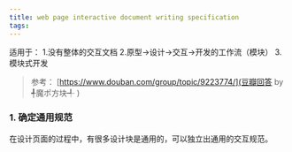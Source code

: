```yaml
---
title: web page interactive document writing specification
tags:
---
```

适用于：
    1.没有整体的交互文档
    2.原型->设计->交互->开发的工作流（模块）
    3.模块式开发


> 参考：
[https://www.douban.com/group/topic/9223774/](豆瓣回答 by ╃魔ポ方块╃ )

### 1. 确定通用规范
在设计页面的过程中，有很多设计块是通用的，可以独立出通用的交互规范。